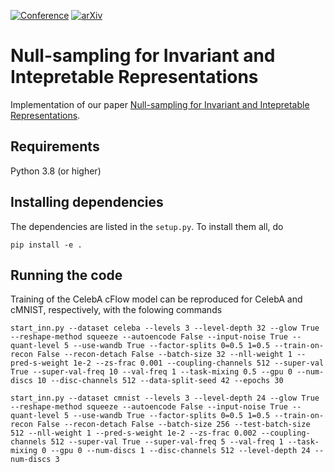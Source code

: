 [![Conference](http://img.shields.io/badge/ECCV-2020-4b44ce.svg)](https://www.ecva.net/papers/eccv_2020/papers_ECCV/papers/123710562.pdf)
[![arXiv](https://img.shields.io/badge/arXiv-2008.05248-b31b1b.svg)](https://arxiv.org/abs/2008.05248)


# Null-sampling for Invariant and Intepretable Representations

Implementation of our paper [Null-sampling for Invariant and Intepretable Representations](https://arxiv.org/abs/2008.05248).

## Requirements

Python 3.8 (or higher)

## Installing dependencies

The dependencies are listed in the `setup.py`.
To install them all, do

```
pip install -e .
```

## Running the code
Training of the CelebA cFlow model can be reproduced for CelebA and cMNIST, respectively,
with the folowing commands

```
start_inn.py --dataset celeba --levels 3 --level-depth 32 --glow True --reshape-method squeeze --autoencode False --input-noise True --quant-level 5 --use-wandb True --factor-splits 0=0.5 1=0.5 --train-on-recon False --recon-detach False --batch-size 32 --nll-weight 1 --pred-s-weight 1e-2 --zs-frac 0.001 --coupling-channels 512 --super-val True --super-val-freq 10 --val-freq 1 --task-mixing 0.5 --gpu 0 --num-discs 10 --disc-channels 512 --data-split-seed 42 --epochs 30
```

```
start_inn.py --dataset cmnist --levels 3 --level-depth 24 --glow True --reshape-method squeeze --autoencode False --input-noise True --quant-level 5 --use-wandb True --factor-splits 0=0.5 1=0.5 --train-on-recon False --recon-detach False --batch-size 256 --test-batch-size 512 --nll-weight 1 --pred-s-weight 1e-2 --zs-frac 0.002 --coupling-channels 512 --super-val True --super-val-freq 5 --val-freq 1 --task-mixing 0 --gpu 0 --num-discs 1 --disc-channels 512 --level-depth 24 --num-discs 3
```


